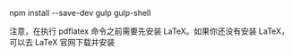 npm install --save-dev gulp gulp-shell

注意，在执行 pdflatex 命令之前需要先安装 LaTeX。如果你还没有安装 LaTeX，可以去 LaTeX 官网下载并安装